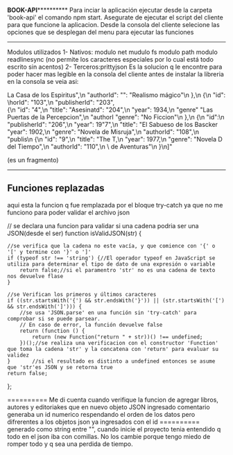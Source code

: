 **********************************BOOK-API********************************************
Para inciar la aplicación ejecutar desde la carpeta 'book-api' el comando npm start.
Asegurate de ejecutar el script del cliente para que funcione la aplicacion.
Desde la consola del cliente selecione las opciones que se desplegan del menu para
ejecutar las funciones
**************************************************************************************

Modulos utilizados
1- Nativos: modulo net
            mudulo fs
            modulo path
            modulo readlinesync (no permite los caracteres especiales por lo cual está todo escrito sin acentos)
2- Terceros:prittyjson
Es la solucion q le encontre para poder hacer mas legible en la consola del cliente
antes de instalar la libreria en la consola se veia asi:

La Casa de los Espiritus\",\n    \"authorId\": \"\": \"Realismo mágico\"\n  },\n  {\n    \"id\": \horId\": \"103\",\n    \"publisherId\": \"203\",\
 {\n    \"id\": \"4\",\n    \"title\": \"Asesinatd\": \"204\",\n    \"year\": 1934,\n    \"genre\" \"Las Puertas de la Percepcion\",\n    \"authorI
\"genre\": \"No Ficcion\"\n  },\n  {\n    \"id\":\n    \"publisherId\": \"206\",\n    \"year\": 19"7\",\n    \"title\": \"El Sabueso de los Bascker
  \"year\": 1902,\n    \"genre\": \"Novela de Misruja\",\n    \"authorId\": \"108\",\n    \"publis\n  {\n    \"id\": \"9\",\n    \"title\": \"The T,\n    \"year\": 1977,\n    \"genre\": \"Novela D del Tiempo\",\n    \"authorId\": \"110\",\n    \ de Aventuras\"\n  }\n]"

(es un fragmento)

--------------------
Funciones replazadas
--------------------
aqui esta la funcion q fue remplazada por el bloque try-catch ya que no me funciono para poder validar el archivo json

// se declara una funcion para validar si una cadena podria ser una JSON(desde el ser)
function isValidJSON(str) {

    //se verifica que la cadena no este vacía, y que comience con '{' o '[' y termine con '}' o ']'
    if (typeof str !== 'string') {//El operador typeof en JavaScript se utiliza para determinar el tipo de dato de una expresión o variable
        return false;//si el paramentro 'str' no es una cadena de texto nos devuelve flase
    }

    //se Verifican los primeros y últimos caracteres
    if ((str.startsWith('{') && str.endsWith('}')) || (str.startsWith('[') && str.endsWith(']'))) {
        //se usa 'JSON.parse' en una función sin 'try-catch' para comprobar si se puede parsear.
        // En caso de error, la función devuelve false
        return (function () {
            return (new Function("return " + str))() !== undefined;
        })();//se realiza una verificacion con el constructor 'Function' que toma la cadena 'str' y la concatena con 'return' para evaluar su validez
    }       //si el resultado es distinto a undefined entonces se asume que 'str'es JSON y se retorna true
    return false;
};

========== Me di cuenta cuando verifique la funcion de agregar libros, autores y editoriakes que en nuevo objeto JSON ingresado
comentario generaba un id numerico respendando el orden de los datos pero difrerentes a los objetos json ya ingresados con el id
========== generado como string entre "", cuando inicie el proyecto tenia entendido q todo en el json iba con comillas. No los cambie
            porque tengo miedo de romper todo y q sea una perdida de tiempo.







